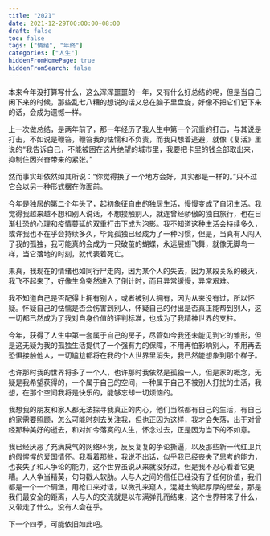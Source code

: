 ```yaml
---
title: "2021"
date: 2021-12-29T00:00:00+08:00
draft: false
toc: false
tags: ["情绪", "年终"]
categories: ["人生"]
hiddenFromHomePage: true
hiddenFromSearch: false
---
```


本来今年没打算写什么，这么浑浑噩噩的一年，又有什么好总结的呢，但是当自己闲下来的时候，那些乱七八糟的想说的话又总在脑子里盘旋，好像不把它们记下来的话，会成为遗憾一样。

上一次做总结，是两年前了，那一年经历了我人生中第一个沉重的打击，与其说是打击，不如说是鞭笞，鞭笞我的怯懦和不负责，而我只想着逃避，就像《复活》里说的“我告诉自己，不能被困在这片绝望的城市里，我要把卡里的钱全部取出来，抑制住因兴奋带来的紧张。”

然而事实却依然如其所说：“你觉得换了一个地方会好，其实都是一样的。”只不过它会以另一种形式摆在你面前。

今年是独居的第二个年头了，起初象征自由的独居生活，慢慢变成了自闭生活。我觉得我越来越不想和别人说话，不想接触别人，就连曾经骄傲的独自旅行，也在日渐社恐的心理和疫情蔓延的双重打击下成为泡影。我不知道这种生活会持续多久，或许我也不在乎会持续多久，毕竟孤独已经成为了一种习惯，但是，当真有人闯入了我的孤独，我可能真的会成为一只破茧的蝴蝶，永远展翅飞舞，就像无脚鸟一样，当它落地的时刻，就代表着死亡。

果真，我现在的情绪也如同行尸走肉，因为某个人的失去，因为某段关系的破灭，我飞不起来了，好像生命突然进入了倒计时，而且异常缓慢，异常艰难。

我不知道自己是否配得上拥有别人，或者被别人拥有，因为从来没有过，所以怀疑。怀疑自己的怯懦是否会伤害到别人，怀疑自己的付出是否真正能帮到别人，这一切都已然成为了我对自身价值的评判标准，也成为了我精神世界的支柱。

今年，获得了人生中第一套属于自己的房子，尽管如今我还未能见到它的雏形，但是这无疑为我的孤独生活提供了一个强有力的保障，不用再怕影响别人，不用再去恐惧接触他人，一切尴尬都将在我的个人世界里消失，我已然能想象到那个样子。

也许那时我的世界将多了一个人，也许那时我依然是孤独一人，但是家的概念，无疑是我希望获得的，一个属于自己的空间，一种属于自己不被别人打扰的生活，我想，在那个空间我将是快乐的，能够忘却一切烦恼的。

我想我的朋友和家人都无法探寻我真正的内心，他们当然都有自己的生活，有自己的家需要照顾，怎么可能时刻去关注我，但也正因为这样，我才会失落，出于对曾经那种美好的逝去，和对如今落寞的人生，怀念过去，正是因为当下的不如意。

我已经厌恶了充满戾气的网络环境，反反复复的争论撕逼，以及那些新一代红卫兵的假惺惺的爱国情怀。我看着那些，我说不出话，似乎我已经丧失了思考的能力，也丧失了和人争论的能力，这个世界虽说从来就没好过，但是我不忍心看着它更糟。人人争当精英，句句戳人软肋。人与人之间的信任已经没有了任何价值，我们都是一个一个碉堡，用枪口来对话，以微孔来窥人，混凝土筑起厚厚的壁垒，那是我们最安全的距离，人与人的交流就是以布满弹孔而结束，这个世界带来了什么，又带走了什么，没有人会在乎。

下一个四季，可能依旧如此吧。

